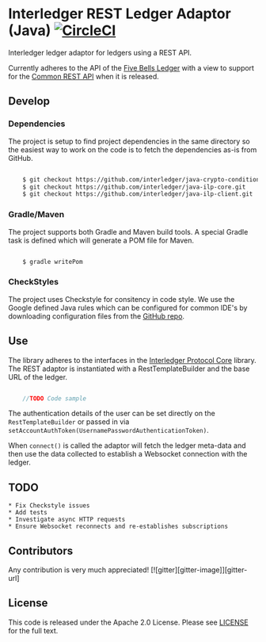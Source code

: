 # Interledger REST Ledger Adaptor (Java) [![CircleCI](https://circleci.com/gh/interledger/java-ilp-ledger-adaptor-rest-spring.svg?style=svg)](https://circleci.com/gh/interledger/java-ilp-ledger-adaptor-rest-spring)

Interledger ledger adaptor for ledgers using a REST API.

Currently adheres to the API of the [Five Bells Ledger](https://github.com/interledgerjs/five-bells-ledger) with a view to support for the [Common REST API](https://github.com/interledger/rfcs/blob/2adeab20ce240302c0a30ed8473d88665319a5ed/0012-common-ledger-api/0012-common-ledger-api.md) when it is released.

## Develop

### Dependencies

The project is setup to find project dependencies in the same directory so the easiest way to work on the code is to fetch the dependencies as-is from GitHub.

```bash

    $ git checkout https://github.com/interledger/java-crypto-conditions.git
    $ git checkout https://github.com/interledger/java-ilp-core.git
    $ git checkout https://github.com/interledger/java-ilp-client.git

```

### Gradle/Maven

The project supports both Gradle and Maven build tools. A special Gradle task is defined which will generate a POM file for Maven.

```bash

    $ gradle writePom

```

### CheckStyles

The project uses Checkstyle for consitency in code style. We use the Google defined Java rules which can be configured for common IDE's by downloading configuration files from the [GitHub repo](https://github.com/google/styleguide).

## Use

The library adheres to the interfaces in the [Interledger Protocol Core](https://github.com/interledger/java-ilp-core) library. The REST adaptor is instantiated with a RestTemplateBuilder and the base URL of the ledger.

```java

    //TODO Code sample

```

The authentication details of the user can be set directly on the `RestTemplateBuilder` or passed in via `setAccountAuthToken(UsernamePasswordAuthenticationToken)`.

When `connect()` is called the adaptor will fetch the ledger meta-data and then use the data collected to establish a Websocket connection with the ledger.

## TODO

    * Fix Checkstyle issues
    * Add tests
    * Investigate async HTTP requests
    * Ensure Websocket reconnects and re-establishes subscriptions
    
## Contributors

Any contribution is very much appreciated! [![gitter][gitter-image]][gitter-url]

## License

This code is released under the Apache 2.0 License. Please see [LICENSE](LICENSE) for the full text.
